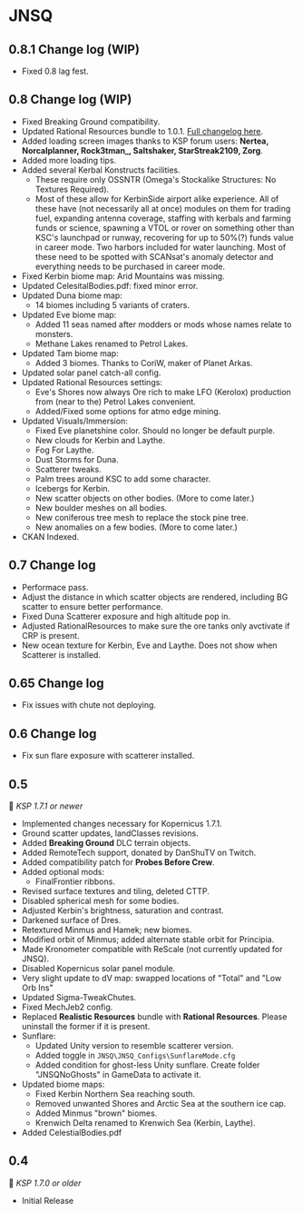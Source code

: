 # JNSQ
## 0.8.1 Change log (WIP)
* Fixed 0.8 lag fest.

## 0.8 Change log (WIP)
* Fixed Breaking Ground compatibility.
* Updated Rational Resources bundle to 1.0.1. [Full changelog here](https://github.com/JadeOfMaar/RationalResources/blob/master/GameData/RationalResources/Version/Changelog.md#101).
* Added loading screen images thanks to KSP forum users: **Nertea, Norcalplanner, Rock3tman_, Saltshaker, StarStreak2109, Zorg**.
* Added more loading tips.
* Added several Kerbal Konstructs facilities. 
  * These require only OSSNTR (Omega's Stockalike Structures: No Textures Required). 
  * Most of these allow for KerbinSide airport alike experience. All of these have (not necessarily all at once) modules on them for trading fuel, expanding antenna coverage, staffing with kerbals and farming funds or science, spawning a VTOL or rover on something other than KSC's launchpad or runway, recovering for up to 50%(?) funds value in career mode. Two harbors included for water launching. Most of these need to be spotted with SCANsat's anomaly detector and everything needs to be purchased in career mode.
* Fixed Kerbin biome map: Arid Mountains was missing.
* Updated CelesitalBodies.pdf: fixed minor error.
* Updated Duna biome map: 
  * 14 biomes including 5 variants of craters.
* Updated Eve biome map: 
  * Added 11 seas named after modders or mods whose names relate to monsters.
  * Methane Lakes renamed to Petrol Lakes.
* Updated Tam biome map: 
  * Added 3 biomes. Thanks to CoriW, maker of Planet Arkas.
* Updated solar panel catch-all config.
* Updated Rational Resources settings:
  * Eve's Shores now always Ore rich to make LFO (Kerolox) production from (near to the) Petrol Lakes convenient.
  * Added/Fixed some options for atmo edge mining.
* Updated Visuals/Immersion:
  * Fixed Eve planetshine color. Should no longer be default purple.
  * New clouds for Kerbin and Laythe. 
  * Fog For Laythe.
  * Dust Storms for Duna.
  * Scatterer tweaks.
  * Palm trees around KSC to add some character.
  * Icebergs for Kerbin.
  * New scatter objects on other bodies. (More to come later.)
  * New boulder meshes on all bodies.
  * New coniferous tree mesh to replace the stock pine tree.
  * New anomalies on a few bodies. (More to come later.)
* CKAN Indexed.
  
## 0.7 Change log
 * Performace pass.
 * Adjust the distance in which scatter objects are rendered, including BG scatter to ensure better performance.
 * Fixed Duna Scatterer exposure and high altitude pop in.
 * Adjusted RationalResources to make sure the ore tanks only avctivate if CRP is present.
 * New ocean texture for Kerbin, Eve and Laythe. Does not show when Scatterer is installed.
## 0.65 Change log
 * Fix issues with chute not deploying.
## 0.6 Change log
 * Fix sun flare exposure with scatterer installed.
## 0.5
:bookmark: *KSP 1.7.1  or newer*
* Implemented changes necessary for Kopernicus 1.7.1.
* Ground scatter updates, landClasses revisions.
* Added **Breaking Ground** DLC terrain objects.
* Added RemoteTech support, donated by DanShuTV on Twitch.
* Added compatibility patch for **Probes Before Crew**.
* Added optional mods:
  * FinalFrontier ribbons.
* Revised surface textures and tiling, deleted CTTP.
* Disabled spherical mesh for some bodies.
* Adjusted Kerbin's brightness, saturation and contrast.
* Darkened surface of Dres.
* Retextured Minmus and Hamek; new biomes.
* Modified orbit of Minmus; added alternate stable orbit for Principia.
* Made Kronometer compatible with ReScale (not currently updated for JNSQ).
* Disabled Kopernicus solar panel module.
* Very slight update to dV map: swapped locations of "Total" and "Low Orb Ins"
* Updated Sigma-TweakChutes.
* Fixed MechJeb2 config.
* Replaced **Realistic Resources** bundle with **Rational Resources**. Please uninstall the former if it is present.
* Sunflare:
  * Updated Unity version to resemble scatterer version.
  * Added toggle in `JNSQ\JNSQ_Configs\SunflareMode.cfg`
  * Added condition for ghost-less Unity sunflare. Create folder "JNSQNoGhosts" in GameData to activate it.
* Updated biome maps:
  * Fixed Kerbin Northern Sea reaching south.
  * Removed unwanted Shores and Arctic Sea at the southern ice cap.
  * Added Minmus "brown" biomes.
  * Krenwich Delta renamed to Krenwich Sea (Kerbin, Laythe).
* Added CelestialBodies.pdf
  
## 0.4
:bookmark: *KSP 1.7.0 or older*
* Initial Release

